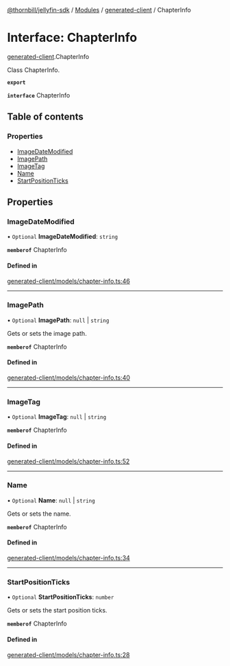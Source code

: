 [@thornbill/jellyfin-sdk](../README.md) / [Modules](../modules.md) / [generated-client](../modules/generated_client.md) / ChapterInfo

# Interface: ChapterInfo

[generated-client](../modules/generated_client.md).ChapterInfo

Class ChapterInfo.

**`export`**

**`interface`** ChapterInfo

## Table of contents

### Properties

- [ImageDateModified](generated_client.ChapterInfo.md#imagedatemodified)
- [ImagePath](generated_client.ChapterInfo.md#imagepath)
- [ImageTag](generated_client.ChapterInfo.md#imagetag)
- [Name](generated_client.ChapterInfo.md#name)
- [StartPositionTicks](generated_client.ChapterInfo.md#startpositionticks)

## Properties

### ImageDateModified

• `Optional` **ImageDateModified**: `string`

**`memberof`** ChapterInfo

#### Defined in

[generated-client/models/chapter-info.ts:46](https://github.com/thornbill/jellyfin-sdk-typescript/blob/c68c853/src/generated-client/models/chapter-info.ts#L46)

___

### ImagePath

• `Optional` **ImagePath**: ``null`` \| `string`

Gets or sets the image path.

**`memberof`** ChapterInfo

#### Defined in

[generated-client/models/chapter-info.ts:40](https://github.com/thornbill/jellyfin-sdk-typescript/blob/c68c853/src/generated-client/models/chapter-info.ts#L40)

___

### ImageTag

• `Optional` **ImageTag**: ``null`` \| `string`

**`memberof`** ChapterInfo

#### Defined in

[generated-client/models/chapter-info.ts:52](https://github.com/thornbill/jellyfin-sdk-typescript/blob/c68c853/src/generated-client/models/chapter-info.ts#L52)

___

### Name

• `Optional` **Name**: ``null`` \| `string`

Gets or sets the name.

**`memberof`** ChapterInfo

#### Defined in

[generated-client/models/chapter-info.ts:34](https://github.com/thornbill/jellyfin-sdk-typescript/blob/c68c853/src/generated-client/models/chapter-info.ts#L34)

___

### StartPositionTicks

• `Optional` **StartPositionTicks**: `number`

Gets or sets the start position ticks.

**`memberof`** ChapterInfo

#### Defined in

[generated-client/models/chapter-info.ts:28](https://github.com/thornbill/jellyfin-sdk-typescript/blob/c68c853/src/generated-client/models/chapter-info.ts#L28)
